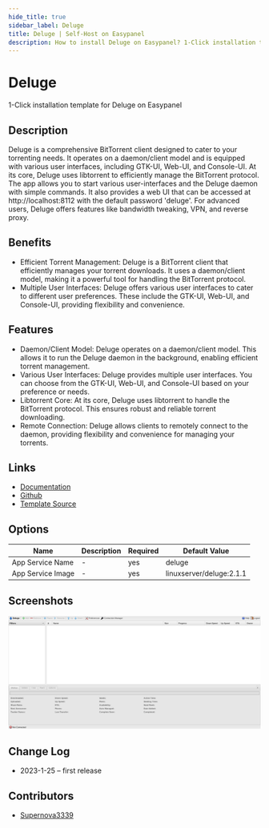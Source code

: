 ```yaml
---
hide_title: true
sidebar_label: Deluge
title: Deluge | Self-Host on Easypanel
description: How to install Deluge on Easypanel? 1-Click installation template for Deluge on Easypanel
---
```


<!-- generated -->

# Deluge

1-Click installation template for Deluge on Easypanel

## Description

Deluge is a comprehensive BitTorrent client designed to cater to your torrenting needs. It operates on a daemon/client model and is equipped with various user interfaces, including GTK-UI, Web-UI, and Console-UI. At its core, Deluge uses libtorrent to efficiently manage the BitTorrent protocol. The app allows you to start various user-interfaces and the Deluge daemon with simple commands. It also provides a web UI that can be accessed at http://localhost:8112 with the default password &#39;deluge&#39;. For advanced users, Deluge offers features like bandwidth tweaking, VPN, and reverse proxy.

## Benefits

- Efficient Torrent Management: Deluge is a BitTorrent client that efficiently manages your torrent downloads. It uses a daemon/client model, making it a powerful tool for handling the BitTorrent protocol.
- Multiple User Interfaces: Deluge offers various user interfaces to cater to different user preferences. These include the GTK-UI, Web-UI, and Console-UI, providing flexibility and convenience.

## Features

- Daemon/Client Model: Deluge operates on a daemon/client model. This allows it to run the Deluge daemon in the background, enabling efficient torrent management.
- Various User Interfaces: Deluge provides multiple user interfaces. You can choose from the GTK-UI, Web-UI, and Console-UI based on your preference or needs.
- Libtorrent Core: At its core, Deluge uses libtorrent to handle the BitTorrent protocol. This ensures robust and reliable torrent downloading.
- Remote Connection: Deluge allows clients to remotely connect to the daemon, providing flexibility and convenience for managing your torrents.

## Links

- [Documentation](http://dev.deluge-torrent.org/wiki/UserGuide)
- [Github](https://github.com/deluge-torrent/deluge)
- [Template Source](https://github.com/easypanel-io/templates/tree/main/templates/deluge)

## Options

Name | Description | Required | Default Value
-|-|-|-
App Service Name | - | yes | deluge
App Service Image | - | yes | linuxserver/deluge:2.1.1

## Screenshots

![Deluge Screenshot](./assets/screenshot.png)

## Change Log

- 2023-1-25 – first release

## Contributors

- [Supernova3339](https://github.com/Supernova3339)
